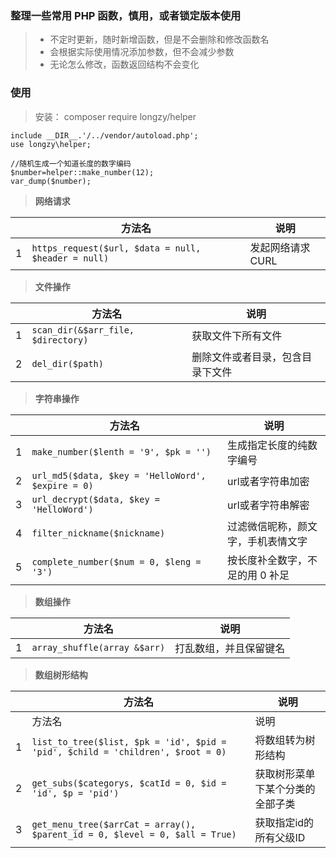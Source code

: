 ### 整理一些常用 PHP 函数，慎用，或者锁定版本使用


>* 不定时更新，随时新增函数，但是不会删除和修改函数名
>* 会根据实际使用情况添加参数，但不会减少参数
>* 无论怎么修改，函数返回结构不会变化


### 使用
> 安装： composer require longzy/helper

````
include __DIR__.'/../vendor/autoload.php';
use longzy\helper;

//随机生成一个知道长度的数字编码
$number=helper::make_number(12);
var_dump($number);

````
>**网络请求**

| |方法名|说明
|----|----|----
|1|`https_request($url, $data = null, $header = null)`|发起网络请求CURL
>**文件操作**

| |方法名|说明
|----|----|----
|1|`scan_dir(&$arr_file, $directory)`|获取文件下所有文件
|2|`del_dir($path)`|删除文件或者目录，包含目录下文件

>**字符串操作**

| |方法名|说明
|----|----|----
|1|`make_number($lenth = '9', $pk = '')`|生成指定长度的纯数字编号
|2|`url_md5($data, $key = 'HelloWord', $expire = 0)`|url或者字符串加密
|3|`url_decrypt($data, $key = 'HelloWord')`|url或者字符串解密
|4|`filter_nickname($nickname)`|过滤微信昵称，颜文字，手机表情文字
|5|`complete_number($num = 0, $leng = '3')`|按长度补全数字，不足的用 0  补足

>**数组操作**

| |方法名|说明
|----|----|----
|1|`array_shuffle(array &$arr)`|打乱数组，并且保留键名



>**数组树形结构**

| |方法名|说明
|----|----|----
| |方法名|说明
|1|`list_to_tree($list, $pk = 'id', $pid = 'pid', $child = 'children', $root = 0)`|将数组转为树形结构
|2|`get_subs($categorys, $catId = 0, $id = 'id', $p = 'pid')`|获取树形菜单下某个分类的全部子类
|3|`get_menu_tree($arrCat = array(), $parent_id = 0, $level = 0, $all = True)`|获取指定id的所有父级ID

